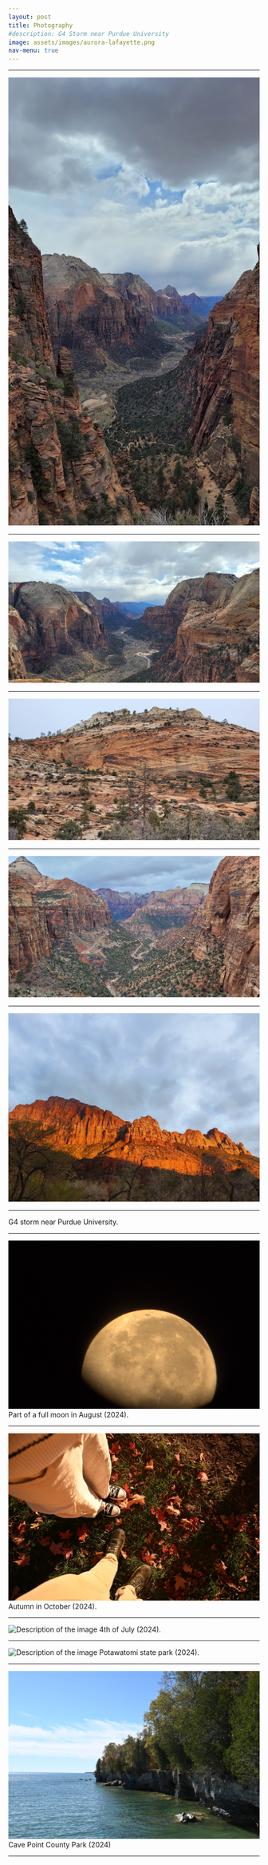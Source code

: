 ```yaml
---
layout: post
title: Photography
#description: G4 Storm near Purdue University
image: assets/images/aurora-lafayette.png 
nav-menu: true
---
```



<hr />
<img src="assets/images/20240314_145907.jpg" alt="Description of the image" title=" Optionalimage title">
<hr />
<img src="assets/images/20240314_154834.jpg" alt="Description of the image" title=" Optionalimage title">
<hr />
<img src="assets/images/20240315_155143.jpg" alt="Description of the image" title=" Optionalimage title">
<hr />
<img src="assets/images/20240315_164435.jpg" alt="Description of the image" title=" Optionalimage title">
<hr />
<img src="assets/images/IMG_20240315_193643.jpg" alt="Description of the image" title=" Optionalimage title">
<hr />







G4 storm near Purdue University.
<hr />
<img src="assets/images/chandra.png" alt="Description of the image" title=" Optionalimage title">
Part of a full moon in August (2024).

<hr />
<img src="assets/images/fall.jpg" alt="Description of the image" title=" Optionalimage title">
Autumn in October (2024).
<hr />
<img src="assets/images/DSC_0203.JPG" alt="Description of the image" title=" Optionalimage title">
4th of July (2024).
<hr />

<img src="assets/images/DSC_0527.JPG" alt="Description of the image" title=" Optionalimage title">
Potawatomi state park (2024).
<hr />

<img src="assets/images/DSC_0628.JPG" alt="Description of the image" title=" Optionalimage title">
Cave Point County Park (2024)

<hr />




